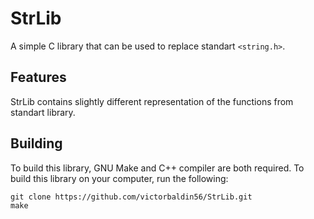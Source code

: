 # StrLib
A simple C library that can be used to replace standart ```<string.h>```.

## Features
StrLib contains slightly different representation of the functions from standart library.

## Building
To build this library, GNU Make and C++ compiler are both required. To build this library on
your computer, run the following:
```
git clone https://github.com/victorbaldin56/StrLib.git
make
```